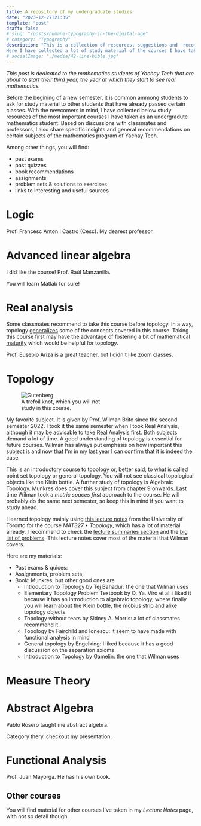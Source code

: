 ```yaml
---
title: A repository of my undergraduate studies
date: "2023-12-27T21:35"
template: "post"
draft: false
# slug: "/posts/humane-typography-in-the-digital-age"
# category: "Typography"
description: "This is a collection of resources, suggestions and  recommendations. 
Here I have collected a lot of study material of the courses I have taken as an undergrad. I also share insights and  general recommendations on certain subjects,  specific to the mathematics program of Yachay Tech. This collection is designed to assist fellow students in building a stronger math background."
# socialImage: "./media/42-line-bible.jpg"
---
```


_This post is dedicated to the mathematics students of Yachay Tech that are about to start their third year, the year at which they start to see real mathematics._


Before the begining of a new semester, it is common ammong students to ask for study material to other students that have already passed certain classes. With the newcomers in mind, I have collected below study resources of the most important courses I have taken as an undergradute mathematics student. Based on discussions with classmates and professors, I also share specific insights and  general recommendations on certain subjects of the  mathematics program of Yachay Tech. 

Among other things, you will find:
- past exams
- past quizzes
- book recommendations
- assignments
- problem sets & solutions to exercises
- links to interesting and useful sources

# Logic

Prof. Francesc Anton i Castro (Cesc). My dearest professor.

# Advanced linear algebra

I did like the course!
Prof. Raúl Manzanilla.

You will learn Matlab for sure! 

# Real analysis

Some classmates recommend to take this course before topology. In a way, topology [generalizes](https://www.youtube.com/watch?v=PXIcas22MtQ&t=308s) some of the concepts covered in this course. Taking this course first may have the advantage of fostering a bit of  [mathematical maturity](https://sigmaa.maa.org/rume/crume2019/Papers/106.pdf) which would be helpful for topology.

Prof. Eusebio Ariza is a great teacher, but I didn't like zoom classes.

# Topology

<figure class="float-right" style="width: 240px">
	<img src="/media/Trefoil.png" alt="Gutenberg">
	<figcaption>A trefoil knot, which you will not study in this course.</figcaption>
</figure>

My favorite subject. It is given by Prof. Wilman Brito since the  second semester 2022. I took it the same semester when I took Real Analysis, although it may be advisable to take Real Analysis first. 
Both subjects  demand a lot of time.  A good understanding of topology is essential for future courses. Wilman has always put emphasis on how important this subject is and now that I'm in my last year I can confirm that it is indeed the case.

This is an introductory course to topology or, better said, to what is called point set topology or general topology. You will not see classical topological objects like the Klein bottle. A further study of topology is Algebraic Topology. Munkres does cover this subject from chapter 9 onwards. Last time Wilman took a _metric spaces first_ approach to the course. He will probably do the same next semester, so keep this in mind if you want to study ahead.

I learned topology mainly using [this lecture notes](https://www.math.toronto.edu/ivan/mat327/?resources) from the University of Toronto for the course _MAT327 • Topology_, which  has a lot of material already. I recommend to check the [lecture summaries section](https://www.math.toronto.edu/ivan/mat327/?summaries) and the [big list of problems](https://www.math.toronto.edu/ivan/mat327/docs/biglist.pdf). This lecture notes cover most of the material that  Wilman covers. 

Here are my materials:

- Past exams & quices: 
- Assignments, problem sets, 
- Book: Munkres, but other good ones are
    - Introduction to Topology by Tej Bahadur: the one that Wilman uses
    - Elementary Topology Problem Textbook by  O. Ya. Viro et al: i liked it because it has an introduction to algebraic topology, where finally you will learn about the Klein bottle, the möbius strip and alike topology objects.
    - Topology without tears by Sidney A. Morris: a lot of classmates recommend it.
    - Topology by Fairchild and Ionescu: it seem to have made with functional analysis in mind
    - General topology by Engelking: I liked because it has a good discussion on the separation axioms
    - Introduction to Topology by Gamelin: the one that Wilman uses




# Measure Theory



# Abstract Algebra

Pablo Rosero taught me abstract algebra. 

Category thery, checkout my presentation.

# Functional Analysis

Prof. Juan Mayorga. He has his own book.    


## Other courses

You will find material for other courses I've taken in my _Lecture Notes_ page, with not so detail though.